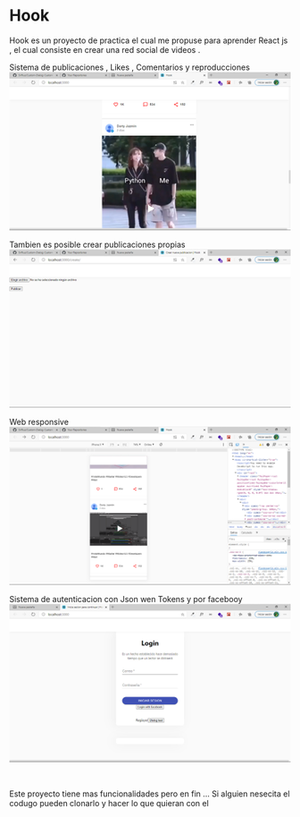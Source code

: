 # Hook
Hook es un proyecto de practica el cual me propuse para aprender React js , el cual consiste en crear una red social de videos . 

Sistema de publicaciones , Likes , Comentarios y reproducciones
![alt text](https://github.com/SirRiuz/Hook/blob/master/img/scream_1.png)

Tambien es posible crear publicaciones propias
![alt text](https://github.com/SirRiuz/Hook/blob/master/img/scream_2.png)

Web responsive
![alt text](https://github.com/SirRiuz/Hook/blob/master/img/scream_3.png)

Sistema de autenticacion con Json wen Tokens y por facebooy
![alt text](https://github.com/SirRiuz/Hook/blob/master/img/scream_4.png)


<br/>

Este proyecto tiene mas funcionalidades pero en fin ...
Si alguien nesecita el codugo pueden clonarlo y hacer lo que quieran con el


